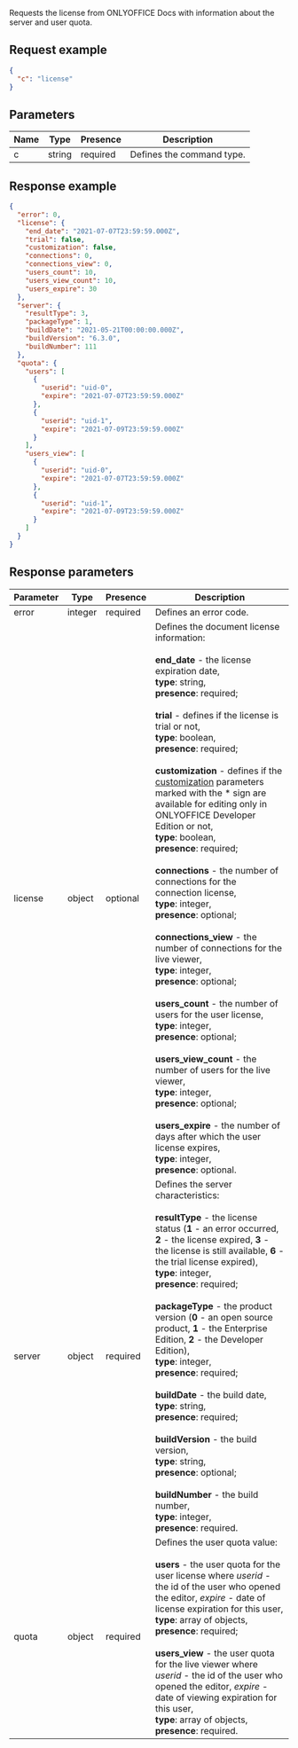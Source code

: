 Requests the license from ONLYOFFICE Docs with information about the server and user quota.

## Request example

``` json
{
  "c": "license"
}
```

## Parameters

| Name | Type   | Presence | Description               |
| ---- | ------ | -------- | ------------------------- |
| c    | string | required | Defines the command type. |

## Response example

``` json
{
  "error": 0,
  "license": {
    "end_date": "2021-07-07T23:59:59.000Z",
    "trial": false,
    "customization": false,
    "connections": 0,
    "connections_view": 0,
    "users_count": 10,
    "users_view_count": 10,
    "users_expire": 30
  },
  "server": {
    "resultType": 3,
    "packageType": 1,
    "buildDate": "2021-05-21T00:00:00.000Z",
    "buildVersion": "6.3.0",
    "buildNumber": 111
  },
  "quota": {
    "users": [
      {
        "userid": "uid-0",
        "expire": "2021-07-07T23:59:59.000Z"
      },
      {
        "userid": "uid-1",
        "expire": "2021-07-09T23:59:59.000Z"
      }
    ],
    "users_view": [
      {
        "userid": "uid-0",
        "expire": "2021-07-07T23:59:59.000Z"
      },
      {
        "userid": "uid-1",
        "expire": "2021-07-09T23:59:59.000Z"
      }
    ]
  }
}
```

## Response parameters

| Parameter | Type    | Presence | Description                                                                                                                                                                                                                                                                                                                                                                                                                                                                                                                                                                                                                                                                                                                                                                                                                                                                                                                                                                                                                                                                                                                                                                                  |
| --------- | ------- | -------- | -------------------------------------------------------------------------------------------------------------------------------------------------------------------------------------------------------------------------------------------------------------------------------------------------------------------------------------------------------------------------------------------------------------------------------------------------------------------------------------------------------------------------------------------------------------------------------------------------------------------------------------------------------------------------------------------------------------------------------------------------------------------------------------------------------------------------------------------------------------------------------------------------------------------------------------------------------------------------------------------------------------------------------------------------------------------------------------------------------------------------------------------------------------------------------------------- |
| error     | integer | required | Defines an error code.                                                                                                                                                                                                                                                                                                                                                                                                                                                                                                                                                                                                                                                                                                                                                                                                                                                                                                                                                                                                                                                                                                                                                                       |
| license   | object  | optional | Defines the document license information:<br><br>**end\_date** - the license expiration date,<br>**type**: string,<br>**presence**: required;<br><br>**trial** - defines if the license is trial or not,<br>**type**: boolean,<br>**presence**: required;<br><br>**customization** - defines if the [customization](../../../Usage%20API/Config/Editor/Customization/index.md) parameters marked with the \* sign are available for editing only in ONLYOFFICE Developer Edition or not,<br>**type**: boolean,<br>**presence**: required;<br><br>**connections** - the number of connections for the connection license,<br>**type**: integer,<br>**presence**: optional;<br><br>**connections\_view** - the number of connections for the live viewer,<br>**type**: integer,<br>**presence**: optional;<br><br>**users\_count** - the number of users for the user license,<br>**type**: integer,<br>**presence**: optional;<br><br>**users\_view\_count** - the number of users for the live viewer,<br>**type**: integer,<br>**presence**: optional;<br><br>**users\_expire** - the number of days after which the user license expires,<br>**type**: integer,<br>**presence**: optional. |
| server    | object  | required | Defines the server characteristics:<br><br>**resultType** - the license status (**1** - an error occurred, **2** - the license expired, **3** - the license is still available, **6** - the trial license expired),<br>**type**: integer,<br>**presence**: required;<br><br>**packageType** - the product version (**0** - an open source product, **1** - the Enterprise Edition, **2** - the Developer Edition),<br>**type**: integer,<br>**presence**: required;<br><br>**buildDate** - the build date,<br>**type**: string,<br>**presence**: required;<br><br>**buildVersion** - the build version,<br>**type**: string,<br>**presence**: optional;<br><br>**buildNumber** - the build number,<br>**type**: integer,<br>**presence**: required.                                                                                                                                                                                                                                                                                                                                                                                                                                          |
| quota     | object  | required | Defines the user quota value:<br><br>**users** - the user quota for the user license where *userid* - the id of the user who opened the editor, *expire* - date of license expiration for this user,<br>**type**: array of objects,<br>**presence**: required;<br><br>**users\_view** - the user quota for the live viewer where *userid* - the id of the user who opened the editor, *expire* - date of viewing expiration for this user,<br>**type**: array of objects,<br>**presence**: required.                                                                                                                                                                                                                                                                                                                                                                                                                                                                                                                                                                                                                                                                                         |
